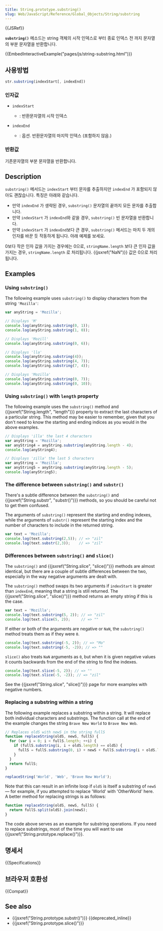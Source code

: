```yaml
---
title: String.prototype.substring()
slug: Web/JavaScript/Reference/Global_Objects/String/substring
---
```

{{JSRef}}

**`substring()`** 메소드는 string 객체의 시작 인덱스로 부터 종료 인덱스 전 까지 문자열의 부분 문자열을 반환합니다.

{{EmbedInteractiveExample("pages/js/string-substring.html")}}

## 사용방법

```js
str.substring(indexStart[, indexEnd])
```

### 인자값

- `indexStart`
  - : 반환문자열의 시작 인덱스
- `indexEnd`

  - : 옵션. 반환문자열의 마지막 인덱스 (포함하지 않음.)

### 반환값

기존문자열의 부분 문자열을 반환합니다.

## Description

`substring()` 메서드는 `indexStart` 부터 문자를 추출하지만 `indexEnd` 가 포함되지 않아도 괜찮습니다. 특징은 아래와 같습니다.

- 만약 `indexEnd` 가 생략된 경우, `substring()` 문자열의 끝까지 모든 문자를 추출합니다.
- 만약 `indexStart` 가 `indexEnd`와 같을 경우, `substring()` 빈 문자열을 반환합니다.
- 만약 `indexStart` 가 `indexEnd`보다 큰 경우, `substring()` 메서드는 마치 두 개의 인자를 바꾼 듯 작동하게 됩니다. 아래 예제를 보세요.

0보다 작은 인자 값을 가지는 경우에는 0으로, `stringName.length` 보다 큰 인자 값을 가지는 경우, `stringName.length` 로 처리됩니다. {{jsxref("NaN")}} 값은 0으로 처리됩니다.

## Examples

### Using `substring()`

The following example uses `substring()` to display characters from the string `'Mozilla'`:

```js
var anyString = 'Mozilla';

// Displays 'M'
console.log(anyString.substring(0, 1));
console.log(anyString.substring(1, 0));

// Displays 'Mozill'
console.log(anyString.substring(0, 6));

// Displays 'lla'
console.log(anyString.substring(4));
console.log(anyString.substring(4, 7));
console.log(anyString.substring(7, 4));

// Displays 'Mozilla'
console.log(anyString.substring(0, 7));
console.log(anyString.substring(0, 10));
```

### Using `substring()` with `length` property

The following example uses the `substring()` method and {{jsxref("String.length", "length")}} property to extract the last characters of a particular string. This method may be easier to remember, given that you don't need to know the starting and ending indices as you would in the above examples.

```js
// Displays 'illa' the last 4 characters
var anyString = 'Mozilla';
var anyString4 = anyString.substring(anyString.length - 4);
console.log(anyString4);

// Displays 'zilla' the last 5 characters
var anyString = 'Mozilla';
var anyString5 = anyString.substring(anyString.length - 5);
console.log(anyString5);
```

### The difference between `substring()` and `substr()`

There's a subtle difference between the `substring()` and {{jsxref("String.substr", "substr()")}} methods, so you should be careful not to get them confused.

The arguments of `substring()` represent the starting and ending indexes, while the arguments of `substr()` represent the starting index and the number of characters to include in the returned string.

```js
var text = 'Mozilla';
console.log(text.substring(2,5)); // => "zil"
console.log(text.substr(2,3));    // => "zil"
```

### Differences between `substring()` and `slice()`

The `substring()` and {{jsxref("String.slice", "slice()")}} methods are almost identical, but there are a couple of subtle differences between the two, especially in the way negative arguments are dealt with.

The `substring()` method swaps its two arguments if `indexStart` is greater than `indexEnd`, meaning that a string is still returned. The {{jsxref("String.slice", "slice()")}} method returns an empty string if this is the case.

```js
var text = 'Mozilla';
console.log(text.substring(5, 2)); // => "zil"
console.log(text.slice(5, 2));     // => ""
```

If either or both of the arguments are negative or `NaN`, the `substring()` method treats them as if they were `0`.

```js
console.log(text.substring(-5, 2)); // => "Mo"
console.log(text.substring(-5, -2)); // => ""
```

`slice()` also treats `NaN` arguments as `0`, but when it is given negative values it counts backwards from the end of the string to find the indexes.

```js
console.log(text.slice(-5, 2)); // => ""
console.log(text.slice(-5, -2)); // => "zil"
```

See the {{jsxref("String.slice", "slice()")}} page for more examples with negative numbers.

### Replacing a substring within a string

The following example replaces a substring within a string. It will replace both individual characters and substrings. The function call at the end of the example changes the string `Brave New World` to `Brave New Web`.

```js
// Replaces oldS with newS in the string fullS
function replaceString(oldS, newS, fullS) {
  for (var i = 0; i < fullS.length; ++i) {
    if (fullS.substring(i, i + oldS.length) == oldS) {
      fullS = fullS.substring(0, i) + newS + fullS.substring(i + oldS.length, fullS.length);
    }
  }
  return fullS;
}

replaceString('World', 'Web', 'Brave New World');
```

Note that this can result in an infinite loop if `oldS` is itself a substring of `newS` — for example, if you attempted to replace 'World' with 'OtherWorld' here. A better method for replacing strings is as follows:

```js
function replaceString(oldS, newS, fullS) {
  return fullS.split(oldS).join(newS);
}
```

The code above serves as an example for substring operations. If you need to replace substrings, most of the time you will want to use {{jsxref("String.prototype.replace()")}}.

## 명세서

{{Specifications}}

## 브라우저 호환성

{{Compat}}

## See also

- {{jsxref("String.prototype.substr()")}} {{deprecated_inline}}
- {{jsxref("String.prototype.slice()")}}
